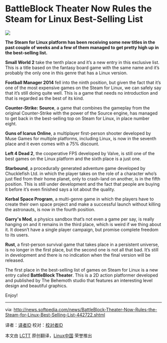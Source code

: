 BattleBlock Theater Now Rules the Steam for Linux Best-Selling List
================================================================================
![](http://i1-news.softpedia-static.com/images/news2/BattleBlock-Theater-Now-Rules-the-Steam-for-Linux-Best-Selling-List-442722-2.jpg)

**The Steam for Linux platform has been receiving some new titles in the past couple of weeks and a few of them managed to get pretty high up in the best-selling list.**

**Small World 2** take the tenth place and it’s a new entry in this exclusive list. This is a title based on the fantasy board game with the same name and it’s probably the only one in this genre that has a Linux version.

**Football Manager 2014** fell into the ninth position, but given the fact that it’s one of the most expensive games on the Steam for Linux, we can safely say that it’s still doing quite well. This is a game that needs no introduction and that is regarded as the best of its kind.

**Counter-Strike: Source**, a game that combines the gameplay from the original Counter-Strike with the power of the Source engine, has managed to get back in the best-selling top on Steam for Linux, in place number eight.

**Guns of Icarus Online**, a multiplayer first-person shooter developed by Muse Games for multiple platforms, including Linux, is now in the seventh place and it even comes with a 75% discount.

**Left 4 Dead 2**, the cooperative FPS developed by Valve, is still one of the best games on the Linux platform and the sixth place is a just one.

**Starbound**, a procedurally generated adventure game developed by Chucklefish Ltd. in which the player takes on the role of a character who’s just fled from their home planet, only to crash-land on another, is in the fifth position. This is still under development and the fact that people are buying it before it’s even finished says a lot about the quality.

**Kerbal Space Program**, a multi-genre game in which the players have to create their own space project and make a successful launch without killing the astronauts, is now in the fourth position.

**Garry's Mod**, a physics sandbox that’s not even a game per say, is really hanging on and it remains in the third place, which is weird if we thing about it. It doesn’t have a single player campaign, but promise complete freedom to its users.

**Rust**, a first-person survival game that takes place in a persistent universe, is no longer in the first place, but the second one is not all that bad. It’s still in development and there is no indication when the final version will be released.

The first place in the best-selling list of games on Steam for Linux is a new entry called **BattleBlock Theater**. This is a 2D action platformer developed and published by The Behemoth studio that features an interesting level design and beautiful graphics.

Enjoy!

--------------------------------------------------------------------------------

via: http://news.softpedia.com/news/BattleBlock-Theater-Now-Rules-the-Steam-for-Linux-Best-Selling-List-442722.shtml

译者：[译者ID](https://github.com/译者ID) 校对：[校对者ID](https://github.com/校对者ID)

本文由 [LCTT](https://github.com/LCTT/TranslateProject) 原创翻译，[Linux中国](http://linux.cn/) 荣誉推出

[1]:
[2]:
[3]:
[4]:
[5]:
[6]:
[7]:
[8]:
[9]:
[10]:
[11]:
[12]:
[13]:
[14]:
[15]:
[16]:
[17]:
[18]:
[19]:
[20]: